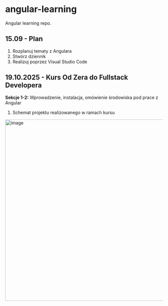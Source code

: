 # angular-learning
Angular learning repo.

## 15.09 - Plan
1) Rozplanuj tematy z Angulara
2) Stwórz dziennik
3) Realizuj poprzez Visual Studio Code

## 19.10.2025 - Kurs Od Zera do Fullstack Developera
**Sekcje 1-2:** Wprowadzenie, instalacja, omówienie środowiska pod prace z Angular

1) Schemat projektu realizowanego w ramach kursu

<img width="917" height="578" alt="image" src="https://github.com/user-attachments/assets/024f1ae0-ceea-4c88-ad8d-c27c525fda78" />


